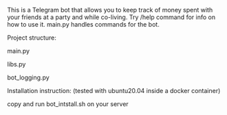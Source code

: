 This is a Telegram bot that allows you to keep track of money
spent with your friends at a party and while co-living.
Try /help command for info on how to use it.
main.py handles commands for the bot.

Project structure:

main.py

libs.py

bot_logging.py

Installation instruction:
(tested with ubuntu20.04 inside a docker container)

copy and run bot_intstall.sh on your server
